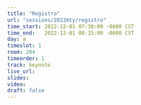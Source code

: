 ```yaml
---
title: "Registro"
url: "sessions/2022mty/registro"
time_start: 2022-12-01 07:30:00 -0600 CST
time_end:   2022-12-01 08:15:00 -0600 CST
day: a
timeslot: 1
room: 204
timeorder: 1
track: keynote
live_url: 
slides: 
video: 
draft: false
---
```

